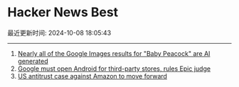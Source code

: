 # Hacker News Best

最近更新时间: 2024-10-08 18:05:43

--- 
1. [Nearly all of the Google Images results for "Baby Peacock" are AI generated](https://twitter.com/notengoprisa/status/1842550658102079556) 
2. [Google must open Android for third-party stores, rules Epic judge](https://www.theverge.com/policy/2024/10/7/24243316/epic-google-permanent-injunction-ruling-third-party-stores) 
3. [US antitrust case against Amazon to move forward](https://www.reuters.com/technology/us-antitrust-case-against-amazon-move-forward-2024-10-07/) 
